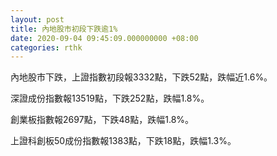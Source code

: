 ```yaml
---
layout: post
title: 內地股市初段下跌逾1%
date: 2020-09-04 09:45:09.000000000 +08:00
categories: rthk
---
```


內地股市下跌，上證指數初段報3332點，下跌52點，跌幅近1.6%。

深證成份指數報13519點，下跌252點，跌幅1.8%。

創業板指數報2697點，下跌48點，跌幅1.8%。

上證科創板50成份指數報1383點，下跌18點，跌幅1.3%。
